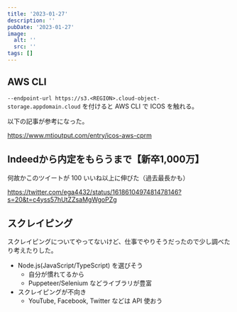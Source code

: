 ```yaml
---
title: '2023-01-27'
description: ''
pubDate: '2023-01-27'
image:
  alt: ''
  src: ''
tags: []
---
```


## AWS CLI

`--endpoint-url https://s3.<REGION>.cloud-object-storage.appdomain.cloud` を付けると AWS CLI で ICOS を触れる。

以下の記事が参考になった。

https://www.mtioutput.com/entry/icos-aws-cprm

## Indeedから内定をもらうまで【新卒1,000万】

何故かこのツイートが 100 いいね以上に伸びた（過去最長かも）

https://twitter.com/ega4432/status/1618610497481478146?s=20&t=c4yss57hUtZZsaMgWgoPZg

## スクレイピング

スクレイピングについてやってないけど、仕事でやりそうだったので少し調べたり考えたりした。

- Node.js(JavaScript/TypeScript) を選びそう
  - 自分が慣れてるから
  - Puppeteer/Selenium などライブラリが豊富
- スクレイピングが不向き
  - YouTube, Facebook, Twitter などは API 使おう
